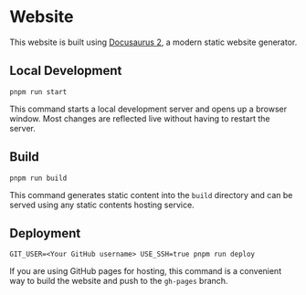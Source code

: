 # Website

This website is built using [Docusaurus 2](https://docusaurus.io/), a modern static website generator.

## Local Development

```console
pnpm run start
```

This command starts a local development server and opens up a browser window. Most changes are reflected live without having to restart the server.

## Build

```console
pnpm run build
```

This command generates static content into the `build` directory and can be served using any static contents hosting service.

## Deployment

```console
GIT_USER=<Your GitHub username> USE_SSH=true pnpm run deploy
```
If you are using GitHub pages for hosting, this command is a convenient way to build the website and push to the `gh-pages` branch.
